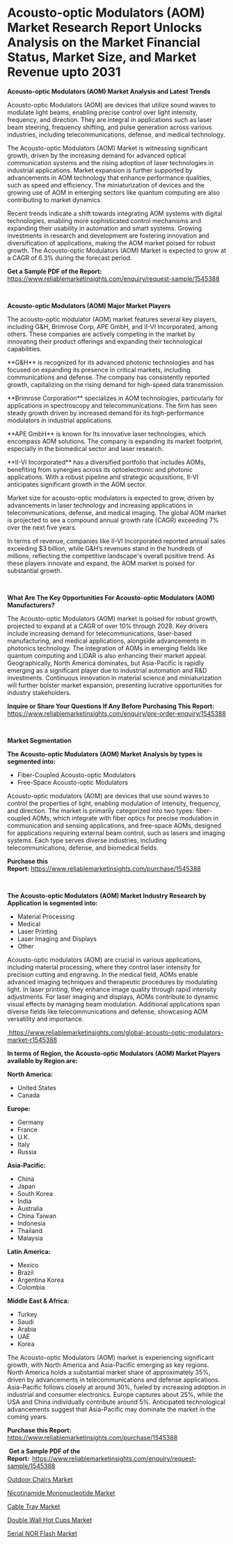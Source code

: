 <p><h1>Acousto-optic Modulators (AOM) Market Research Report Unlocks Analysis on the Market Financial Status, Market Size, and Market Revenue upto 2031</h1></p><p><strong>Acousto-optic Modulators (AOM) Market Analysis and Latest Trends</strong></p>
<p><p>Acousto-optic Modulators (AOM) are devices that utilize sound waves to modulate light beams, enabling precise control over light intensity, frequency, and direction. They are integral in applications such as laser beam steering, frequency shifting, and pulse generation across various industries, including telecommunications, defense, and medical technology.</p><p>The Acousto-optic Modulators (AOM) Market is witnessing significant growth, driven by the increasing demand for advanced optical communication systems and the rising adoption of laser technologies in industrial applications. Market expansion is further supported by advancements in AOM technology that enhance performance qualities, such as speed and efficiency. The miniaturization of devices and the growing use of AOM in emerging sectors like quantum computing are also contributing to market dynamics.</p><p>Recent trends indicate a shift towards integrating AOM systems with digital technologies, enabling more sophisticated control mechanisms and expanding their usability in automation and smart systems. Growing investments in research and development are fostering innovation and diversification of applications, making the AOM market poised for robust growth. The Acousto-optic Modulators (AOM) Market is expected to grow at a CAGR of 6.3% during the forecast period.</p></p>
<p><strong>Get a Sample PDF of the Report:&nbsp;</strong> <a href="https://www.reliablemarketinsights.com/enquiry/request-sample/1545388?utm_campaign=1264&utm_medium=2&utm_source=Github&utm_content=ia&utm_term=29092024&utm_id=acousto-optic-modulators-aom">https://www.reliablemarketinsights.com/enquiry/request-sample/1545388</a></p>
<p>&nbsp;</p>
<p><strong>Acousto-optic Modulators (AOM) Major Market Players</strong></p>
<p><p>The acousto-optic modulator (AOM) market features several key players, including G&H, Brimrose Corp, APE GmbH, and II-VI Incorporated, among others. These companies are actively competing in the market by innovating their product offerings and expanding their technological capabilities.</p><p>**G&H** is recognized for its advanced photonic technologies and has focused on expanding its presence in critical markets, including communications and defense. The company has consistently reported growth, capitalizing on the rising demand for high-speed data transmission.</p><p>**Brimrose Corporation** specializes in AOM technologies, particularly for applications in spectroscopy and telecommunications. The firm has seen steady growth driven by increased demand for its high-performance modulators in industrial applications.</p><p>**APE GmbH** is known for Its innovative laser technologies, which encompass AOM solutions. The company is expanding its market footprint, especially in the biomedical sector and laser research.</p><p>**II-VI Incorporated** has a diversified portfolio that includes AOMs, benefiting from synergies across its optoelectronic and photonic applications. With a robust pipeline and strategic acquisitions, II-VI anticipates significant growth in the AOM sector.</p><p>Market size for acousto-optic modulators is expected to grow, driven by advancements in laser technology and increasing applications in telecommunications, defense, and medical imaging. The global AOM market is projected to see a compound annual growth rate (CAGR) exceeding 7% over the next five years.</p><p>In terms of revenue, companies like II-VI Incorporated reported annual sales exceeding $3 billion, while G&H’s revenues stand in the hundreds of millions, reflecting the competitive landscape's overall positive trend. As these players innovate and expand, the AOM market is poised for substantial growth.</p></p>
<p>&nbsp;</p>
<p><strong>What Are The Key Opportunities For Acousto-optic Modulators (AOM) Manufacturers?</strong></p>
<p><p>The Acousto-optic Modulators (AOM) market is poised for robust growth, projected to expand at a CAGR of over 10% through 2028. Key drivers include increasing demand for telecommunications, laser-based manufacturing, and medical applications, alongside advancements in photonics technology. The integration of AOMs in emerging fields like quantum computing and LiDAR is also enhancing their market appeal. Geographically, North America dominates, but Asia-Pacific is rapidly emerging as a significant player due to industrial automation and R&D investments. Continuous innovation in material science and miniaturization will further bolster market expansion, presenting lucrative opportunities for industry stakeholders.</p></p>
<p><strong>Inquire or Share Your Questions If Any Before Purchasing This Report:</strong> <a href="https://www.reliablemarketinsights.com/enquiry/pre-order-enquiry/1545388?utm_campaign=1264&utm_medium=2&utm_source=Github&utm_content=ia&utm_term=29092024&utm_id=acousto-optic-modulators-aom">https://www.reliablemarketinsights.com/enquiry/pre-order-enquiry/1545388</a></p>
<p>&nbsp;</p>
<p><strong>Market Segmentation</strong></p>
<p><strong>The Acousto-optic Modulators (AOM) Market Analysis by types is segmented into:</strong></p>
<p><ul><li>Fiber-Coupled Acousto-optic Modulators</li><li>Free-Space Acousto-optic Modulators</li></ul></p>
<p><p>Acousto-optic modulators (AOM) are devices that use sound waves to control the properties of light, enabling modulation of intensity, frequency, and direction. The market is primarily categorized into two types: fiber-coupled AOMs, which integrate with fiber optics for precise modulation in communication and sensing applications, and free-space AOMs, designed for applications requiring external beam control, such as lasers and imaging systems. Each type serves diverse industries, including telecommunications, defense, and biomedical fields.</p></p>
<p><strong>Purchase this Report:&nbsp;</strong><a href="https://www.reliablemarketinsights.com/purchase/1545388?utm_campaign=1264&utm_medium=2&utm_source=Github&utm_content=ia&utm_term=29092024&utm_id=acousto-optic-modulators-aom">https://www.reliablemarketinsights.com/purchase/1545388</a></p>
<p>&nbsp;</p>
<p><strong>The Acousto-optic Modulators (AOM) Market Industry Research by Application is segmented into:</strong></p>
<p><ul><li>Material Processing</li><li>Medical</li><li>Laser Printing</li><li>Laser Imaging and Displays</li><li>Other</li></ul></p>
<p><p>Acousto-optic modulators (AOM) are crucial in various applications, including material processing, where they control laser intensity for precision cutting and engraving. In the medical field, AOMs enable advanced imaging techniques and therapeutic procedures by modulating light. In laser printing, they enhance image quality through rapid intensity adjustments. For laser imaging and displays, AOMs contribute to dynamic visual effects by managing beam modulation. Additional applications span diverse fields like telecommunications and defense, showcasing AOM versatility and importance.</p></p>
<p><a href="https://www.reliablemarketinsights.com/global-acousto-optic-modulators-market-r1545388?utm_campaign=1264&utm_medium=2&utm_source=Github&utm_content=ia&utm_term=29092024&utm_id=acousto-optic-modulators-aom">&nbsp;https://www.reliablemarketinsights.com/global-acousto-optic-modulators-market-r1545388</a></p>
<p><strong>In terms of Region, the Acousto-optic Modulators (AOM) Market Players available by Region are:</strong></p>
<p>
    <p> <strong> North America: </strong>
        <ul>
            <li>United States</li>
            <li>Canada</li>
        </ul>
        </p> 
    <p> <strong> Europe: </strong>
        <ul>
            <li>Germany</li>
            <li>France</li>
            <li>U.K.</li>
            <li>Italy</li>
            <li>Russia</li>
        </ul>
        </p> 
    <p> <strong> Asia-Pacific: </strong>
        <ul>
            <li>China</li>
            <li>Japan</li>
            <li>South Korea</li>
            <li>India</li>
            <li>Australia</li>
            <li>China Taiwan</li>
            <li>Indonesia</li>
            <li>Thailand</li>
            <li>Malaysia</li>
        </ul>
        </p> 
    <p> <strong> Latin America: </strong>
        <ul>
            <li>Mexico</li>
            <li>Brazil</li>
            <li>Argentina Korea</li>
            <li>Colombia</li>
        </ul>
        </p> 
    <p> <strong> Middle East & Africa: </strong>
        <ul>
            <li>Turkey</li>
            <li>Saudi</li>
            <li>Arabia</li>
            <li>UAE</li>
            <li>Korea</li>
        </ul>
    </p>
    </p>
<p><p>The Acousto-optic Modulators (AOM) market is experiencing significant growth, with North America and Asia-Pacific emerging as key regions. North America holds a substantial market share of approximately 35%, driven by advancements in telecommunications and defense applications. Asia-Pacific follows closely at around 30%, fueled by increasing adoption in industrial and consumer electronics. Europe captures about 25%, while the USA and China individually contribute around 5%. Anticipated technological advancements suggest that Asia-Pacific may dominate the market in the coming years.</p></p>
<p><strong>Purchase this Report: </strong><a href="https://www.reliablemarketinsights.com/purchase/1545388?utm_campaign=1264&utm_medium=2&utm_source=Github&utm_content=ia&utm_term=29092024&utm_id=acousto-optic-modulators-aom">https://www.reliablemarketinsights.com/purchase/1545388</a></p>
<p>&nbsp;<strong>Get a Sample PDF of the Report:&nbsp;&nbsp;</strong><a href="https://www.reliablemarketinsights.com/enquiry/request-sample/1545388?utm_campaign=1264&utm_medium=2&utm_source=Github&utm_content=ia&utm_term=29092024&utm_id=acousto-optic-modulators-aom">https://www.reliablemarketinsights.com/enquiry/request-sample/1545388</a></p>
<p><strong></strong></p>
<p><p><a href="https://www.linkedin.com/pulse/outdoor-chairs-market-research-report-forecast-growth-prospects-83jsc?utm_campaign=1264&utm_medium=2&utm_source=Github&utm_content=ia&utm_term=29092024&utm_id=acousto-optic-modulators-aom">Outdoor Chairs Market</a></p><p><a href="https://issuu.com/reportprime-2/docs/nicotinamide-mononucleotide-market-_d085e7309dc583?utm_campaign=1264&utm_medium=2&utm_source=Github&utm_content=ia&utm_term=29092024&utm_id=acousto-optic-modulators-aom">Nicotinamide Mononucleotide Market</a></p><p><a href="https://www.linkedin.com/pulse/cable-tray-market-emerging-trends-future-prospects-period-from-xtwle?utm_campaign=1264&utm_medium=2&utm_source=Github&utm_content=ia&utm_term=29092024&utm_id=acousto-optic-modulators-aom">Cable Tray Market</a></p><p><a href="https://www.linkedin.com/pulse/global-double-wall-hot-cups-market-exploring-share-trends-future-orkjc?utm_campaign=1264&utm_medium=2&utm_source=Github&utm_content=ia&utm_term=29092024&utm_id=acousto-optic-modulators-aom">Double Wall Hot Cups Market</a></p><p><a href="https://issuu.com/reportprime-2/docs/serial-nor-flash-market-size-2030.p_fbacf1b1564891?utm_campaign=1264&utm_medium=2&utm_source=Github&utm_content=ia&utm_term=29092024&utm_id=acousto-optic-modulators-aom">Serial NOR Flash Market</a></p></p>
